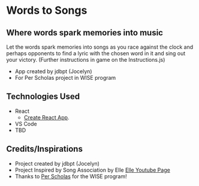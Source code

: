 # Words to Songs
## Where words spark memories into music

Let the words spark memories into songs as you race against the clock and perhaps opponents to find a lyric with the chosen word in it and sing out your victory.
(Further instructions in game on the Instructions.js)

- App created by jdbpt (Jocelyn)
- For Per Scholas  project in WISE program

## Technologies Used

- React
    -  [Create React App](https://github.com/facebook/create-react-app).
- VS Code
- TBD

## Credits/Inspirations

- Project created by jdbpt (Jocelyn)
- Project Inspired by Song Association by Elle [Elle Youtube Page](https://www.youtube.com/@ELLE)
- Thanks to [Per Scholas](https://perscholas.org/) for the WISE program!




